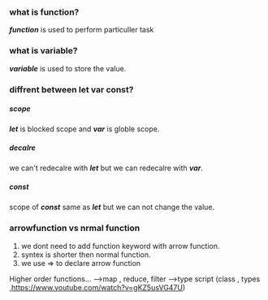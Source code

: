 ### what is function?
***function*** is used to perform particuller task

### what is variable?
***variable*** is used to store the value.


### diffrent between let var const?
##### scope
***let*** is blocked scope and ***var*** is globle scope.

##### decalre
we can't redecalre with ***let*** but we can redecalre with ***var***.

##### const
scope of ***const*** same as ***let*** but we can not change the value.

### arrowfunction vs nrmal function
1. we dont need to add function keyword with arrow function.
2. syntex is shorter then normal function.
3. we use => to declare arrow function 




Higher order functions...
-->map , reduce, filter
-->type script (class , types ,https://www.youtube.com/watch?v=gKZ5usVG47U)
